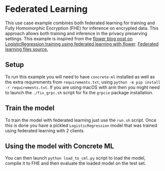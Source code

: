 # Federated Learning

This use case example combines both federated learning for training and Fully Homomorphic Encryption (FHE) for inference on encrypted data. This approach allows both training and inference in the privacy preserving settings.
This example is inspired from the [flower blog post on LogisticRegression training using federated learning with flower](https://flower.dev/blog/2021-07-21-federated-scikit-learn-using-flower/).
[Federated learning files source.](https://github.com/adap/flower/tree/9ee473152f2fde2a5b05b99829db27a607dc46ec/examples/sklearn-logreg-mnist)

## Setup

To run this example you will need to have `concrete-ml` installed as well as the extra requirements from `requirements.txt`, using `python -m pip install -r requirements.txt`.
If you are using macOS with arm then you might need to launch the `./fix_grpc.sh` script for fix the `grpcio` package installation.

## Train the model

To train the model with federated learning just use the `run.sh` script.
Once this is done you have a pickled `LogisticRegression` model that was trained using federated learning with 2 clients.

## Using the model with Concrete ML

You can then launch `python load_to_cml.py` script to load the model, compile it to FHE and then evaluate the loaded model on the test set.
